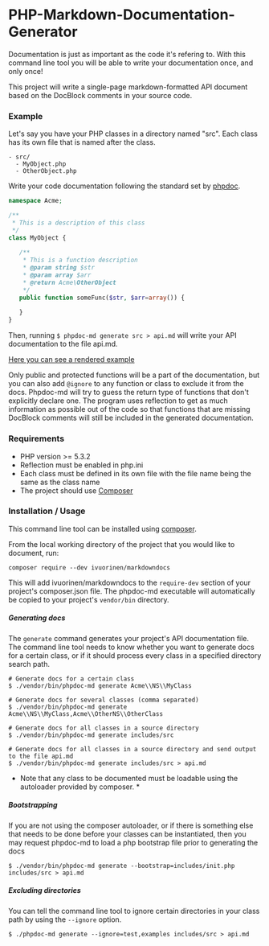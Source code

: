 # PHP-Markdown-Documentation-Generator

Documentation is just as important as the code it's refering to. With this command line tool you will be able to write your documentation once, and only once!

This project will write a single-page markdown-formatted API document based on the DocBlock comments in your source code.

### Example

Let's say you have your PHP classes in a directory named "src". Each class has its own file that is named after the class.

```
- src/
  - MyObject.php
  - OtherObject.php
```

Write your code documentation following the standard set by [phpdoc](http://www.phpdoc.org/).

```php
namespace Acme;

/**
 * This is a description of this class
 */
class MyObject {
   
   /**
    * This is a function description
    * @param string $str
    * @param array $arr
    * @return Acme\OtherObject
    */
   public function someFunc($str, $arr=array()) {
   
   }
}
```

Then, running `$ phpdoc-md generate src > api.md` will write your API documentation to the file api.md.

[Here you can see a rendered example](https://github.com/ivuorinen/PHP-Markdown-Documentation-Generator/blob/master/docs.md)

Only public and protected functions will be a part of the documentation, but you can also add `@ignore` to any function or class to exclude it from the docs.
Phpdoc-md will try to guess the return type of functions that don't explicitly declare one. The program uses reflection to get as much information as possible
out of the code so that functions that are missing DocBlock comments will still be included in the generated documentation.

### Requirements

- PHP version >= 5.3.2
- Reflection must be enabled in php.ini
- Each class must be defined in its own file with the file name being the same as the class name
- The project should use [Composer](https://getcomposer.org/)

### Installation / Usage

This command line tool can be installed using [composer](https://getcomposer.org/).

From the local working directory of the project that you would like to document, run:

```shell
composer require --dev ivuorinen/markdowndocs
```

This will add ivuorinen/markdowndocs to the `require-dev` section of your project's composer.json file. The phpdoc-md executable will automatically be copied to
your project's `vendor/bin` directory.

##### Generating docs

The `generate` command generates your project's API documentation file. The command line tool needs to know whether you want to generate docs for a certain
class, or if it should process every class in a specified directory search path.

```
# Generate docs for a certain class
$ ./vendor/bin/phpdoc-md generate Acme\\NS\\MyClass 

# Generate docs for several classes (comma separated)
$ ./vendor/bin/phpdoc-md generate Acme\\NS\\MyClass,Acme\\OtherNS\\OtherClass 

# Generate docs for all classes in a source directory
$ ./vendor/bin/phpdoc-md generate includes/src

# Generate docs for all classes in a source directory and send output to the file api.md
$ ./vendor/bin/phpdoc-md generate includes/src > api.md
```

* Note that any class to be documented must be loadable using the autoloader provided by composer. *

##### Bootstrapping

If you are not using the composer autoloader, or if there is something else that needs to be done before your classes can be instantiated, then you may request
phpdoc-md to load a php bootstrap file prior to generating the docs

`$ ./vendor/bin/phpdoc-md generate --bootstrap=includes/init.php includes/src > api.md`

##### Excluding directories

You can tell the command line tool to ignore certain directories in your class path by using the `--ignore` option.

`$ ./phpdoc-md generate --ignore=test,examples includes/src > api.md`
